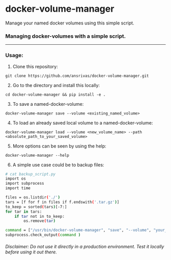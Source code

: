 # docker-volume-manager
Manage your named docker volumes using this simple script.


### Managing docker-volumes with a simple script.
-----
### Usage:

1. Clone this repository:

  `git clone https://github.com/ansrivas/docker-volume-manager.git`

2. Go to the directory and install this locally:

  `cd docker-volume-manager && pip install -e .`

3. To save a named-docker-volume:

  `docker-volume-manager save --volume <existing_named_volume>`

4. To load an already saved local volume to a named-docker-volume:

  `docker-volume-manager load --volume <new_volume_name> --path <absolute_path_to_your_saved_volume>`

5. More options can be seen by using the help:

  `docker-volume-manager --help`

6. A simple use case could be to backup files:
  ```bash
  # cat backup_script.py
  import os
  import subprocess
  import time

  files = os.listdir('./')
  tars = [f for f in files if f.endswith('.tar.gz')]
  to_keep = sorted(tars)[-7:]
  for tar in tars:
      if tar not in to_keep:
          os.remove(tar)

  command = ["/usr/bin/docker-volume-manager", "save", "--volume", "your_docker_data_volume", "--interactive","False"]
  subprocess.check_output(command )
  ```

###### Disclaimer: Do not use it directly in a production environment. Test it locally before using it out there.
